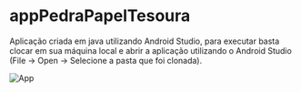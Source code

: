 # appPedraPapelTesoura
Aplicação criada em java utilizando Android Studio, para executar basta clocar em sua máquina local e abrir a aplicação utilizando o Android Studio 
(File -> Open -> Selecione a pasta que foi clonada).

![App](https://user-images.githubusercontent.com/112141783/202599127-9bfd517f-f93e-4610-887e-f246c347fb8c.png)
